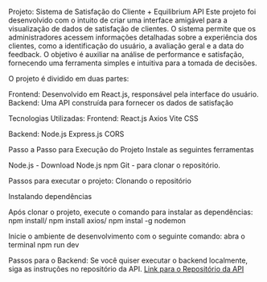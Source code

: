 Projeto: Sistema de Satisfação do Cliente + Equilibrium API
Este projeto foi desenvolvido com o intuito de criar uma interface amigável para a visualização de dados de satisfação de clientes. O sistema permite que os administradores acessem informações detalhadas sobre a experiência dos clientes, como a identificação do usuário, a avaliação geral e a data do feedback. O objetivo é auxiliar na análise de performance e satisfação, fornecendo uma ferramenta simples e intuitiva para a tomada de decisões.

O projeto é dividido em duas partes:

Frontend: Desenvolvido em React.js, responsável pela interface do usuário.
Backend: Uma API construída para fornecer os dados de satisfação

Tecnologias Utilizadas:
Frontend:
React.js
Axios
Vite 
CSS

Backend:
Node.js
Express.js
CORS 

Passo a Passo para Execução do Projeto
Instale as seguintes ferramentas

Node.js - Download Node.js
npm
Git - para clonar o repositório.

Passos para executar o projeto:
Clonando o repositório

Instalando dependências

Após clonar o projeto, execute o comando para instalar as dependências: npm install/ npm install axios/ npm instal -g nodemon

Inicie o ambiente de desenvolvimento com o seguinte comando:
abra o terminal
npm run dev

Passos para o Backend:
Se você quiser executar o backend localmente, siga as instruções no repositório da API.
[Link para o Repositório da API](https://github.com/maeldsoncavalcante100/projeto-final-m4-pda)
